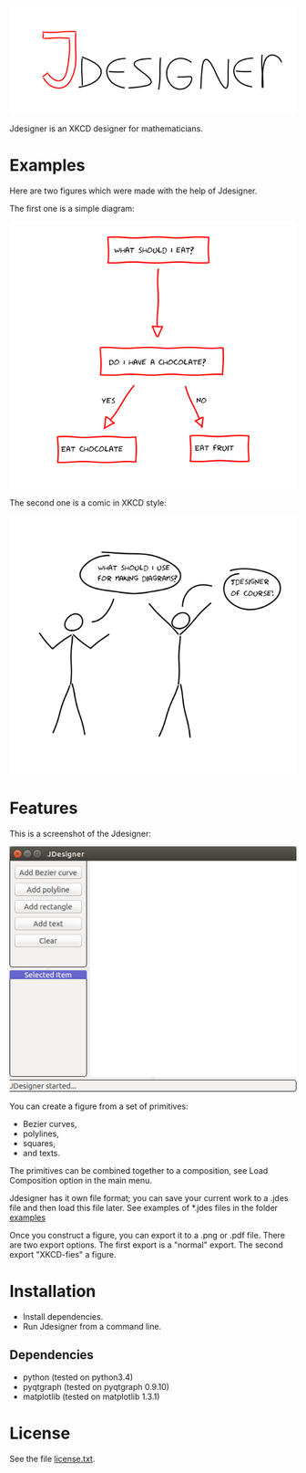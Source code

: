 
![Jdesigner logo](figures/Jdesigner.png)

Jdesigner is an XKCD designer for mathematicians. 

Examples
========

Here are two figures which were made with the help of Jdesigner. 

The first one is a simple diagram:

![A diagram](figures/diagram.png)

The second one is a comic in XKCD style:

![A comic](figures/comic.png)


Features
========

This is a screenshot of the Jdesigner:

![Jdesigner screenshot](figures/jdesigner_window.png)

You can create a figure from a set of primitives:
* Bezier curves,
* polylines,
* squares,
* and texts.

The primitives can be combined together to a composition, see Load Composition
option in the main menu.

Jdesigner has it own file format; you can save your current work to a .jdes file
and then load this file later. See examples of *.jdes files in the folder
[examples](examples/)

Once you construct a figure, you can export it to a .png or .pdf file. There are
two export options. The first export is a "normal" export. The second export
"XKCD-fies" a figure.

Installation
============

* Install dependencies.
* Run Jdesigner from a command line.

Dependencies
------------

* python (tested on python3.4)
* pyqtgraph (tested on pyqtgraph 0.9.10)
* matplotlib (tested on matplotlib 1.3.1)


License
=======

See the file [license.txt](license.txt). 

